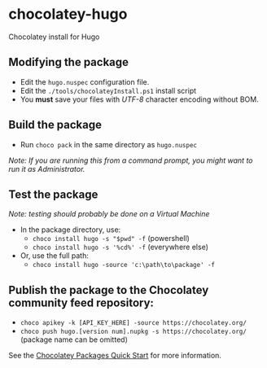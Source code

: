 chocolatey-hugo
===============

Chocolatey install for Hugo

## Modifying the package

- Edit the `hugo.nuspec` configuration file.
- Edit the `./tools/chocolateyInstall.ps1` install script
- You **must** save your files with *UTF-8* character encoding without BOM.

## Build the package

- Run `choco pack` in the same directory as `hugo.nuspec`

_Note: If you are running this from a command prompt, you might want to run it as Administrator._

## Test the package

_Note: testing should probably be done on a Virtual Machine_

- In the package directory, use:
  - `choco install hugo -s "$pwd" -f` (powershell)
  - `choco install hugo -s '%cd%' -f` (everywhere else)
- Or, use the full path:
  - `choco install hugo -source 'c:\path\to\package' -f`

## Publish the package to the Chocolatey community feed repository:
- `choco apikey -k [API_KEY_HERE] -source https://chocolatey.org/`
- `choco push hugo.[version num].nupkg -s https://chocolatey.org/` (package name can be omitted)

See the [Chocolatey Packages Quick Start][quickstart] for more information.

[quickstart]: https://github.com/chocolatey/choco/wiki/CreatePackagesQuickStart